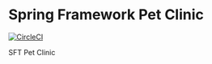 # Spring Framework Pet Clinic
[![CircleCI](https://circleci.com/gh/Istvan1989/sfg-pet-clinic.svg?style=svg&circle-token=95c6c82c0fd7799a7801ceb3836fe6285039a455)](https://circleci.com/gh/Istvan1989/sfg-pet-clinic)


SFT Pet Clinic
